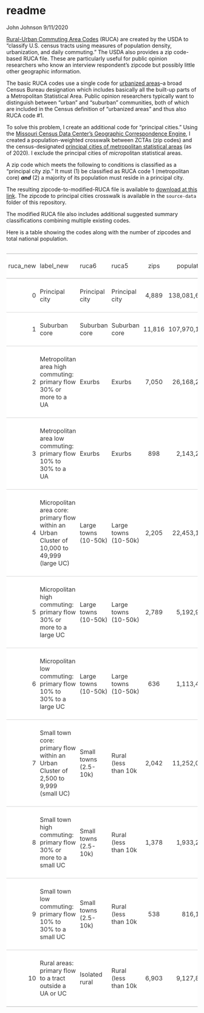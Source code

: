 readme
================
John Johnson
9/11/2020

[Rural-Urban Commuting Area
Codes](https://www.ers.usda.gov/data-products/rural-urban-commuting-area-codes/)
(RUCA) are created by the USDA to “classify U.S. census tracts using
measures of population density, urbanization, and daily commuting.” The
USDA also provides a zip code-based RUCA file. These are particularly
useful for public opinion researchers who know an interview respondent’s
zipcode but possibly little other geographic information.

The basic RUCA codes use a single code for [urbanized
areas](https://www.census.gov/programs-surveys/geography/about/faq/2010-urban-area-faq.html)–a
broad Census Bureau designation which includes basically all the
built-up parts of a Metropolitan Statistical Area. Public opinion
researchers typically want to distinguish between “urban” and “suburban”
communities, both of which are included in the Census definition of
“urbanized areas” and thus also RUCA code \#1.

To solve this problem, I create an additional code for “principal
cities.” Using the [Missouri Census Data Center’s Geographic
Correspondence
Engine](http://mcdc.missouri.edu/applications/geocorr2014.html), I
created a population-weighted crosswalk between ZCTAs (zip codes) and
the census-designated [principal cities of metropolitan statistical
areas](https://www.census.gov/geographies/reference-files/time-series/demo/metro-micro/delineation-files.html)
(as of 2020). I exclude the principal cities of *micro*politan
statistical areas.

A zip code which meets the following to conditions is classified as a
“principal city zip.” It must (1) be classified as RUCA code 1
(metropolitan core) ***and*** (2) a majority of its population must
reside in a principal city.

The resulting zipcode-to-modified-RUCA file is available to [download at
this
link](https://github.com/jdjohn215/modified-RUCA-codes/raw/master/Modified_RUCA_Zip_Codes_2010.csv).
The zipcode to principal cities crosswalk is available in the
`source-data` folder of this repository.

The modified RUCA file also includes additional suggested summary
classifications combining multiple existing codes.

Here is a table showing the codes along with the number of zipcodes and
total national population.

<!--html_preserve-->

<style>html {
  font-family: -apple-system, BlinkMacSystemFont, 'Segoe UI', Roboto, Oxygen, Ubuntu, Cantarell, 'Helvetica Neue', 'Fira Sans', 'Droid Sans', Arial, sans-serif;
}

#xlalxjugyy .gt_table {
  display: table;
  border-collapse: collapse;
  margin-left: auto;
  margin-right: auto;
  color: #333333;
  font-size: 16px;
  background-color: #FFFFFF;
  width: auto;
  border-top-style: solid;
  border-top-width: 2px;
  border-top-color: #A8A8A8;
  border-right-style: none;
  border-right-width: 2px;
  border-right-color: #D3D3D3;
  border-bottom-style: solid;
  border-bottom-width: 2px;
  border-bottom-color: #A8A8A8;
  border-left-style: none;
  border-left-width: 2px;
  border-left-color: #D3D3D3;
}

#xlalxjugyy .gt_heading {
  background-color: #FFFFFF;
  text-align: center;
  border-bottom-color: #FFFFFF;
  border-left-style: none;
  border-left-width: 1px;
  border-left-color: #D3D3D3;
  border-right-style: none;
  border-right-width: 1px;
  border-right-color: #D3D3D3;
}

#xlalxjugyy .gt_title {
  color: #333333;
  font-size: 125%;
  font-weight: initial;
  padding-top: 4px;
  padding-bottom: 4px;
  border-bottom-color: #FFFFFF;
  border-bottom-width: 0;
}

#xlalxjugyy .gt_subtitle {
  color: #333333;
  font-size: 85%;
  font-weight: initial;
  padding-top: 0;
  padding-bottom: 4px;
  border-top-color: #FFFFFF;
  border-top-width: 0;
}

#xlalxjugyy .gt_bottom_border {
  border-bottom-style: solid;
  border-bottom-width: 2px;
  border-bottom-color: #D3D3D3;
}

#xlalxjugyy .gt_col_headings {
  border-top-style: solid;
  border-top-width: 2px;
  border-top-color: #D3D3D3;
  border-bottom-style: solid;
  border-bottom-width: 2px;
  border-bottom-color: #D3D3D3;
  border-left-style: none;
  border-left-width: 1px;
  border-left-color: #D3D3D3;
  border-right-style: none;
  border-right-width: 1px;
  border-right-color: #D3D3D3;
}

#xlalxjugyy .gt_col_heading {
  color: #333333;
  background-color: #FFFFFF;
  font-size: 100%;
  font-weight: normal;
  text-transform: inherit;
  border-left-style: none;
  border-left-width: 1px;
  border-left-color: #D3D3D3;
  border-right-style: none;
  border-right-width: 1px;
  border-right-color: #D3D3D3;
  vertical-align: bottom;
  padding-top: 5px;
  padding-bottom: 6px;
  padding-left: 5px;
  padding-right: 5px;
  overflow-x: hidden;
}

#xlalxjugyy .gt_column_spanner_outer {
  color: #333333;
  background-color: #FFFFFF;
  font-size: 100%;
  font-weight: normal;
  text-transform: inherit;
  padding-top: 0;
  padding-bottom: 0;
  padding-left: 4px;
  padding-right: 4px;
}

#xlalxjugyy .gt_column_spanner_outer:first-child {
  padding-left: 0;
}

#xlalxjugyy .gt_column_spanner_outer:last-child {
  padding-right: 0;
}

#xlalxjugyy .gt_column_spanner {
  border-bottom-style: solid;
  border-bottom-width: 2px;
  border-bottom-color: #D3D3D3;
  vertical-align: bottom;
  padding-top: 5px;
  padding-bottom: 6px;
  overflow-x: hidden;
  display: inline-block;
  width: 100%;
}

#xlalxjugyy .gt_group_heading {
  padding: 8px;
  color: #333333;
  background-color: #FFFFFF;
  font-size: 100%;
  font-weight: initial;
  text-transform: inherit;
  border-top-style: solid;
  border-top-width: 2px;
  border-top-color: #D3D3D3;
  border-bottom-style: solid;
  border-bottom-width: 2px;
  border-bottom-color: #D3D3D3;
  border-left-style: none;
  border-left-width: 1px;
  border-left-color: #D3D3D3;
  border-right-style: none;
  border-right-width: 1px;
  border-right-color: #D3D3D3;
  vertical-align: middle;
}

#xlalxjugyy .gt_empty_group_heading {
  padding: 0.5px;
  color: #333333;
  background-color: #FFFFFF;
  font-size: 100%;
  font-weight: initial;
  border-top-style: solid;
  border-top-width: 2px;
  border-top-color: #D3D3D3;
  border-bottom-style: solid;
  border-bottom-width: 2px;
  border-bottom-color: #D3D3D3;
  vertical-align: middle;
}

#xlalxjugyy .gt_from_md > :first-child {
  margin-top: 0;
}

#xlalxjugyy .gt_from_md > :last-child {
  margin-bottom: 0;
}

#xlalxjugyy .gt_row {
  padding-top: 8px;
  padding-bottom: 8px;
  padding-left: 5px;
  padding-right: 5px;
  margin: 10px;
  border-top-style: solid;
  border-top-width: 1px;
  border-top-color: #D3D3D3;
  border-left-style: none;
  border-left-width: 1px;
  border-left-color: #D3D3D3;
  border-right-style: none;
  border-right-width: 1px;
  border-right-color: #D3D3D3;
  vertical-align: middle;
  overflow-x: hidden;
}

#xlalxjugyy .gt_stub {
  color: #333333;
  background-color: #FFFFFF;
  font-size: 100%;
  font-weight: initial;
  text-transform: inherit;
  border-right-style: solid;
  border-right-width: 2px;
  border-right-color: #D3D3D3;
  padding-left: 12px;
}

#xlalxjugyy .gt_summary_row {
  color: #333333;
  background-color: #FFFFFF;
  text-transform: inherit;
  padding-top: 8px;
  padding-bottom: 8px;
  padding-left: 5px;
  padding-right: 5px;
}

#xlalxjugyy .gt_first_summary_row {
  padding-top: 8px;
  padding-bottom: 8px;
  padding-left: 5px;
  padding-right: 5px;
  border-top-style: solid;
  border-top-width: 2px;
  border-top-color: #D3D3D3;
}

#xlalxjugyy .gt_grand_summary_row {
  color: #333333;
  background-color: #FFFFFF;
  text-transform: inherit;
  padding-top: 8px;
  padding-bottom: 8px;
  padding-left: 5px;
  padding-right: 5px;
}

#xlalxjugyy .gt_first_grand_summary_row {
  padding-top: 8px;
  padding-bottom: 8px;
  padding-left: 5px;
  padding-right: 5px;
  border-top-style: double;
  border-top-width: 6px;
  border-top-color: #D3D3D3;
}

#xlalxjugyy .gt_striped {
  background-color: rgba(128, 128, 128, 0.05);
}

#xlalxjugyy .gt_table_body {
  border-top-style: solid;
  border-top-width: 2px;
  border-top-color: #D3D3D3;
  border-bottom-style: solid;
  border-bottom-width: 2px;
  border-bottom-color: #D3D3D3;
}

#xlalxjugyy .gt_footnotes {
  color: #333333;
  background-color: #FFFFFF;
  border-bottom-style: none;
  border-bottom-width: 2px;
  border-bottom-color: #D3D3D3;
  border-left-style: none;
  border-left-width: 2px;
  border-left-color: #D3D3D3;
  border-right-style: none;
  border-right-width: 2px;
  border-right-color: #D3D3D3;
}

#xlalxjugyy .gt_footnote {
  margin: 0px;
  font-size: 90%;
  padding: 4px;
}

#xlalxjugyy .gt_sourcenotes {
  color: #333333;
  background-color: #FFFFFF;
  border-bottom-style: none;
  border-bottom-width: 2px;
  border-bottom-color: #D3D3D3;
  border-left-style: none;
  border-left-width: 2px;
  border-left-color: #D3D3D3;
  border-right-style: none;
  border-right-width: 2px;
  border-right-color: #D3D3D3;
}

#xlalxjugyy .gt_sourcenote {
  font-size: 90%;
  padding: 4px;
}

#xlalxjugyy .gt_left {
  text-align: left;
}

#xlalxjugyy .gt_center {
  text-align: center;
}

#xlalxjugyy .gt_right {
  text-align: right;
  font-variant-numeric: tabular-nums;
}

#xlalxjugyy .gt_font_normal {
  font-weight: normal;
}

#xlalxjugyy .gt_font_bold {
  font-weight: bold;
}

#xlalxjugyy .gt_font_italic {
  font-style: italic;
}

#xlalxjugyy .gt_super {
  font-size: 65%;
}

#xlalxjugyy .gt_footnote_marks {
  font-style: italic;
  font-size: 65%;
}
</style>

<div id="xlalxjugyy" style="overflow-x:auto;overflow-y:auto;width:auto;height:auto;">

<table class="gt_table">

<thead class="gt_col_headings">

<tr>

<th class="gt_col_heading gt_columns_bottom_border gt_right" rowspan="1" colspan="1">

ruca\_new

</th>

<th class="gt_col_heading gt_columns_bottom_border gt_left" rowspan="1" colspan="1">

label\_new

</th>

<th class="gt_col_heading gt_columns_bottom_border gt_left" rowspan="1" colspan="1">

ruca6

</th>

<th class="gt_col_heading gt_columns_bottom_border gt_left" rowspan="1" colspan="1">

ruca5

</th>

<th class="gt_col_heading gt_columns_bottom_border gt_center" rowspan="1" colspan="1">

zips

</th>

<th class="gt_col_heading gt_columns_bottom_border gt_right" rowspan="1" colspan="1">

population

</th>

</tr>

</thead>

<tbody class="gt_table_body">

<tr>

<td class="gt_row gt_right">

0

</td>

<td class="gt_row gt_left">

Principal city

</td>

<td class="gt_row gt_left">

Principal city

</td>

<td class="gt_row gt_left">

Principal city

</td>

<td class="gt_row gt_center">

4,889

</td>

<td class="gt_row gt_right">

138,081,616

</td>

</tr>

<tr>

<td class="gt_row gt_right">

1

</td>

<td class="gt_row gt_left">

Suburban core

</td>

<td class="gt_row gt_left">

Suburban core

</td>

<td class="gt_row gt_left">

Suburban core

</td>

<td class="gt_row gt_center">

11,816

</td>

<td class="gt_row gt_right">

107,970,142

</td>

</tr>

<tr>

<td class="gt_row gt_right">

2

</td>

<td class="gt_row gt_left">

Metropolitan area high commuting: primary flow 30% or more to a UA

</td>

<td class="gt_row gt_left">

Exurbs

</td>

<td class="gt_row gt_left">

Exurbs

</td>

<td class="gt_row gt_center">

7,050

</td>

<td class="gt_row gt_right">

26,168,232

</td>

</tr>

<tr>

<td class="gt_row gt_right">

3

</td>

<td class="gt_row gt_left">

Metropolitan area low commuting: primary flow 10% to 30% to a UA

</td>

<td class="gt_row gt_left">

Exurbs

</td>

<td class="gt_row gt_left">

Exurbs

</td>

<td class="gt_row gt_center">

898

</td>

<td class="gt_row gt_right">

2,143,212

</td>

</tr>

<tr>

<td class="gt_row gt_right">

4

</td>

<td class="gt_row gt_left">

Micropolitan area core: primary flow within an Urban Cluster of 10,000
to 49,999 (large UC)

</td>

<td class="gt_row gt_left">

Large towns (10-50k)

</td>

<td class="gt_row gt_left">

Large towns (10-50k)

</td>

<td class="gt_row gt_center">

2,205

</td>

<td class="gt_row gt_right">

22,453,157

</td>

</tr>

<tr>

<td class="gt_row gt_right">

5

</td>

<td class="gt_row gt_left">

Micropolitan high commuting: primary flow 30% or more to a large UC

</td>

<td class="gt_row gt_left">

Large towns (10-50k)

</td>

<td class="gt_row gt_left">

Large towns (10-50k)

</td>

<td class="gt_row gt_center">

2,789

</td>

<td class="gt_row gt_right">

5,192,965

</td>

</tr>

<tr>

<td class="gt_row gt_right">

6

</td>

<td class="gt_row gt_left">

Micropolitan low commuting: primary flow 10% to 30% to a large UC

</td>

<td class="gt_row gt_left">

Large towns (10-50k)

</td>

<td class="gt_row gt_left">

Large towns (10-50k)

</td>

<td class="gt_row gt_center">

636

</td>

<td class="gt_row gt_right">

1,113,485

</td>

</tr>

<tr>

<td class="gt_row gt_right">

7

</td>

<td class="gt_row gt_left">

Small town core: primary flow within an Urban Cluster of 2,500 to 9,999
(small UC)

</td>

<td class="gt_row gt_left">

Small towns (2.5-10k)

</td>

<td class="gt_row gt_left">

Rural (less than 10k

</td>

<td class="gt_row gt_center">

2,042

</td>

<td class="gt_row gt_right">

11,252,065

</td>

</tr>

<tr>

<td class="gt_row gt_right">

8

</td>

<td class="gt_row gt_left">

Small town high commuting: primary flow 30% or more to a small UC

</td>

<td class="gt_row gt_left">

Small towns (2.5-10k)

</td>

<td class="gt_row gt_left">

Rural (less than 10k

</td>

<td class="gt_row gt_center">

1,378

</td>

<td class="gt_row gt_right">

1,933,200

</td>

</tr>

<tr>

<td class="gt_row gt_right">

9

</td>

<td class="gt_row gt_left">

Small town low commuting: primary flow 10% to 30% to a small UC

</td>

<td class="gt_row gt_left">

Small towns (2.5-10k)

</td>

<td class="gt_row gt_left">

Rural (less than 10k

</td>

<td class="gt_row gt_center">

538

</td>

<td class="gt_row gt_right">

816,103

</td>

</tr>

<tr>

<td class="gt_row gt_right">

10

</td>

<td class="gt_row gt_left">

Rural areas: primary flow to a tract outside a UA or UC

</td>

<td class="gt_row gt_left">

Isolated rural

</td>

<td class="gt_row gt_left">

Rural (less than 10k

</td>

<td class="gt_row gt_center">

6,903

</td>

<td class="gt_row gt_right">

9,127,889

</td>

</tr>

</tbody>

</table>

</div>

<!--/html_preserve-->
